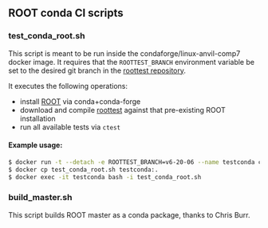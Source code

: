 ## ROOT conda CI scripts

### test\_conda\_root.sh

This script is meant to be run inside the condaforge/linux-anvil-comp7 docker image.
It requires that the `ROOTTEST_BRANCH` environment variable be set to the desired git branch in the [roottest repository](http://github.com/root-project/roottest).

It executes the following operations:
- install [ROOT](github.com/root-project/root) via conda+conda-forge
- download and compile [roottest](http://github.com/root-project/roottest) against that pre-existing ROOT installation
- run all available tests via `ctest`

#### Example usage:

```bash
$ docker run -t --detach -e ROOTTEST_BRANCH=v6-20-06 --name testconda condaforge/linux-anvil-comp7
$ docker cp test_conda_root.sh testconda:.
$ docker exec -it testconda bash -i test_conda_root.sh
```

### build_master.sh

This script builds ROOT master as a conda package, thanks to Chris Burr.